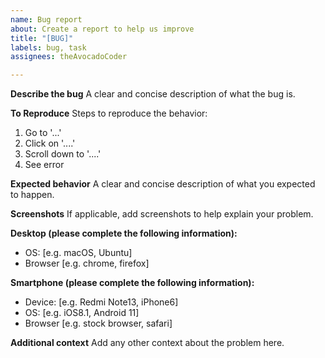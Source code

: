 ```yaml
---
name: Bug report
about: Create a report to help us improve
title: "[BUG]"
labels: bug, task
assignees: theAvocadoCoder

---
```


**Describe the bug**
A clear and concise description of what the bug is.

**To Reproduce**
Steps to reproduce the behavior:
1. Go to '...'
2. Click on '....'
3. Scroll down to '....'
4. See error

**Expected behavior**
A clear and concise description of what you expected to happen.

**Screenshots**
If applicable, add screenshots to help explain your problem.

**Desktop (please complete the following information):**
 - OS: [e.g. macOS, Ubuntu]
 - Browser [e.g. chrome, firefox]

**Smartphone (please complete the following information):**
 - Device: [e.g. Redmi Note13, iPhone6]
 - OS: [e.g. iOS8.1, Android 11]
 - Browser [e.g. stock browser, safari]

**Additional context**
Add any other context about the problem here.

